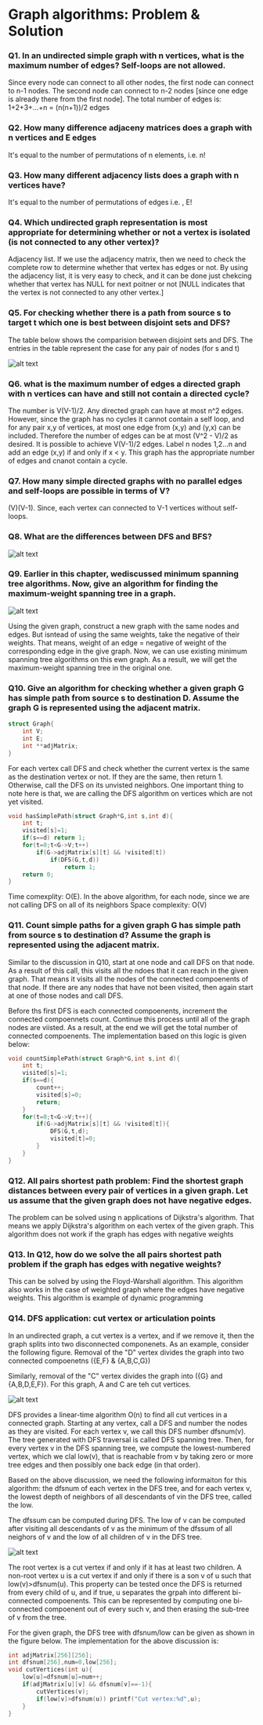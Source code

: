 # Graph algorithms: Problem & Solution

### Q1. In an undirected simple graph with n vertices, what is the maximum number of edges? Self-loops are not allowed.

Since every node can connect to all other nodes, the first node can connect to n-1 nodes. The second node can connect to n-2 nodes [since one edge is already there from the first node]. The total number of edges is: 1+2+3+...+n = (n(n+1))/2 edges

### Q2. How many difference adjaceny matrices does a graph with n vertices and E edges

It's equal to the number of permutations of n elements, i.e. n!

### Q3. How many different adjacency lists does a graph with n vertices have?

It's equal to the number of permutations of edges i.e. , E!

### Q4. Which undirected graph representation is most appropriate for determining whether or not a vertex is isolated (is not connected to any other vertex)?

Adjacency list. If we use the adjacency matrix, then we need to check the complete row to determine whether that vertex has edges or not. By using the adjacency list, it is very easy to check, and it can be done just chekcing whether that vertex has NULL for next poitner or not [NULL indicates that the vertex is not connected to any other vertex.]

### Q5. For checking whether there is a path from source s to target t which one is best between disjoint sets and DFS?

The table below shows the comparision between disjoint sets and DFS. The entries in the table represent the case for any pair of nodes (for s and t)

![alt text](image-32.png)

### Q6. what is the maximum number of edges a directed graph with n vertices can have and still not contain a directed cycle?

The number is V(V-1)/2. Any directed graph can have at most n^2 edges. However, since the graph has no cycles it cannot contain a self loop, and for any pair x,y of vertices, at most one edge from (x,y) and (y,x) can be included. Therefore the number of edges can be at most (V^2 - V)/2 as desired. It is possible to achieve V(V-1)/2 edges. Label n nodes 1,2...n and add an edge (x,y) if and only if x < y. This graph has the appropriate number of edges and cnanot contain a cycle.

### Q7. How many simple directed graphs with no parallel edges and self-loops are possible in terms of V?

(V)(V-1). Since, each vertex can connected to V-1 vertices without self-loops.

### Q8. What are the differences between DFS and BFS?

![alt text](image-33.png)

### Q9. Earlier in this chapter, wediscussed minimum spanning tree algorithms. Now, give an algorithm for finding the maximum-weight spanning tree in a graph.

![alt text](image-34.png)

Using the given graph, construct a new graph with the same nodes and edges. But isntead of using the same weights, take the negative of their weights. That means, weight of an edge = negative of weight of the corresponding edge in the give graph. Now, we can use existing minimum spanning tree algorithms on this ewn graph. As a result, we will get the maximum-weight spanning tree in the original one.

### Q10. Give an algorithm for checking whether a given graph G has simple path from source s to destination D. Assume the graph G is represented using the adjacent matrix.

```c
struct Graph{
    int V;
    int E;
    int **adjMatrix;
}
```

For each vertex call DFS and check whether the current vertex is the same as the destination vertex or not. If they are the same, then return 1. Otherwise, call the DFS on its unvisted neighbors. One important thing to note here is that, we are calling the DFS algorithm on vertices which are not yet visited.

```c
void hasSimplePath(struct Graph*G,int s,int d){
    int t;
    visited[s]=1;
    if(s==d) return 1;
    for(t=0;t<G->V;t++)
        if(G->adjMatrix[s][t] && !visited[t])
            if(DFS(G,t,d))
                return 1;
    return 0;
}
```

Time comexplity: O(E). In the above algorithm, for each node, since we are not calling DFS on all of its neighbors
Space complexity: O(V)

### Q11. Count simple paths for a given graph G has simple path from source s to destination d? Assume the graph is represented using the adjacent matrix.

Similar to the discussion in Q10, start at one node and call DFS on that node. As a result of this call, this visits all the ndoes that it can reach in the given graph. That means it visits all the nodes of the connected compoenents of that node. If there are any nodes that have not been visited, then again start at one of those nodes and call DFS.

Before ths first DFS is each connected compoenents, increment the connected compoennets count. Continue this process until all of the graph nodes are viisted. As a result, at the end we will get the total number of connected compoenents. The implementation based on this logic is given below:

```c
void countSimplePath(struct Graph*G,int s,int d){
    int t;
    visited[s]=1;
    if(s==d){
        count++;
        visited[s]=0;
        return;
    }
    for(t=0;t<G->V;t++){
        if(G->adjMatrix[s][t] && !visited[t]){
            DFS(G,t,d);
            visited[t]=0;
        }
    }
}
```

### Q12. All pairs shortest path problem: Find the shortest graph distances between every pair of vertices in a given graph. Let us assume that the given graph does not have negative edges.

The problem can be solved using n applications of Dijkstra's algorithm. That means we apply Dijkstra's algorithm on each vertex of the given graph. This algorithm does not work if the graph has edges with negative weights

### Q13. In Q12, how do we solve the all pairs shortest path problem if the graph has edges with negative weights?

This can be solved by using the Floyd-Warshall algorithm. This algorithm also works in the case of weighted graph where the edges have negative weights. This algorithm is example of dynamic programming

### Q14. DFS application: cut vertex or articulation points

In an undirected graph, a cut vertex is a vertex, and if we remove it, then the graph splits into two disconnected componenets. As an example, consider the following figure. Removal of the "D" vertex divides the graph into two connected compoenetns ({E,F} & {A,B,C,G})

Similarly, removal of the "C" vertex divides the graph into ({G} and {A,B,D,E,F}). For this graph, A and C are teh cut vertices.

![alt text](image-35.png)

DFS provides a linear-time algorithm O(n) to find all cut vertices in a connected graph. Starting at any vertex, call a DFS and number the nodes as they are visited. For each vertex v, we call this DFS number dfsnum(v). The tree generated with DFS traversal is called DFS spanning tree. Then, for every vertex v in the DFS spanning tree, we compute the lowest-numbered vertex, which we clal low(v), that is reachable from v by taking zero or more tree edges and then possibly one back edge (in that order).

Based on the above discussion, we need the following informaiton for this algorithm: the dfsnum of each vertex in the DFS tree, and for each vertex v, the lowest depth of neighbors of all descendants of vin the DFS tree, called the low.

The dfssum can be computed during DFS. The low of v can be computed after visiting all descendants of v as the minimum of the dfssum of all neighors of v and the low of all children of v in the DFS tree.

![alt text](image-36.png)

The root vertex is a cut vertex if and only if it has at least two children. A non-root vertex u is a cut vertex if and only if there is a son v of u such that low(v)>dfsnum(u). This property can be tested once the DFS is returned from every child of u, and if true, u separates the grpah into different bi-connected compoenents. This can be represented by computing one bi-connected compoenent out of every such v, and then erasing the sub-tree of v from the tree.

For the given graph, the DFS tree with dfsnum/low can be given as shown in the figure below. The implementation for the above discussion is:

```c
int adjMatrix[256][256];
int dfsnum[256],num=0,low[256];
void cutVertices(int u){
    low[u]=dfsnum[u]=num++;
    if(adjMatrix[u][v] && dfsnum[v]==-1){
        cutVertices(v);
        if(low[v]>dfsnum(u)) printf("Cut vertex:%d",u);
    }
}
```